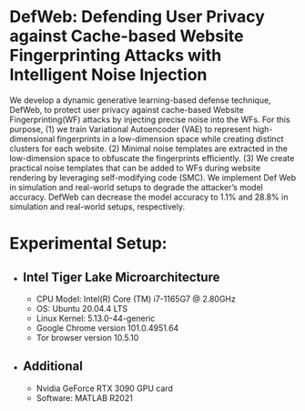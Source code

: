# DefWeb: Defending User Privacy against Cache-based Website Fingerprinting Attacks with Intelligent Noise Injection
We develop a dynamic generative learning-based defense technique, DefWeb, to protect user privacy against cache-based Website Fingerprinting(WF) attacks by injecting precise noise into the WFs. For this purpose, (1) we train Variational Autoencoder (VAE) to represent high-dimensional fingerprints in a low-dimension space while creating distinct clusters for each website. (2) Minimal noise templates are extracted in the low-dimension space to obfuscate the fingerprints efficiently. (3) We create practical noise templates that can be added to WFs during website rendering by leveraging self-modifying code (SMC). We implement Def Web in simulation and real-world setups to degrade the attacker’s model accuracy. DefWeb can decrease the model accuracy to 1.1% and 28.8% in simulation and real-world setups, respectively.  

# Experimental Setup:
- ## Intel Tiger Lake Microarchitecture
  * CPU Model: Intel(R) Core (TM) i7-1165G7 @ 2.80GHz
  * OS: Ubuntu 20.04.4 LTS
  * Linux Kernel: 5.13.0-44-generic
  * Google Chrome version 101.0.4951.64
  * Tor browser version 10.5.10
- ## Additional 
  * Nvidia GeForce RTX 3090 GPU card
  * Software: MATLAB R2021
